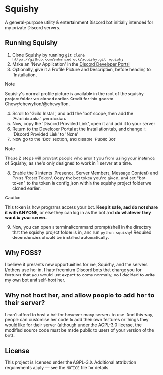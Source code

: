 # Squishy
A general-purpose utility & entertainment Discord bot initially intended for my private Discord servers.

## Running Squishy

1. Clone Squishy by running `git clone https://github.com/enhancedrock/squishy.git squishy`
2. Make an 'New Application' in the [Discord Developer Portal](https://discord.com/developers/applications)
3. Optionally, give it a Profile Picture and Description, before heading to 'Installation'.
> [!NOTE]
> Squishy's normal profile picture is available in the root of the squishy project folder we cloned earlier. Credit for this goes to Chewy/chewyffon/@chewyffon.
4. Scroll to 'Guild Install', and add the 'bot' scope, then add the 'Administrator' permission.
5. Now, copy the 'Discord Provided Link', open it and add it to your server
6. Return to the Developer Portal at the Installation tab, and change it 'Discord Provided Link' to 'None'
7. Now go to the 'Bot' section, and disable 'Public Bot'
> [!NOTE]
> These 2 steps will prevent people who aren't you from using your instance of Squishy, as she's only designed to work in 1 server at a time.
8. Enable the 3 intents (Presence, Server Members, Message Content) and Press 'Reset Token'. Copy the bot token you're given, and set "bot-token" to the token in config.json within the squishy project folder we cloned earlier.
> [!CAUTION]
> This token is how programs access your bot. **Keep it safe, and do not share it with ANYONE**, or else they can log in as the bot and **do whatever they want to your server.**
9. Now, you can open a terminal/command prompt/shell in the directory that the squishy project folder is in, and run `python squishy`! Required dependencies should be installed automatically.

## Why FOSS?

I believe it presents new opportunities for me, Squishy, and the servers I/others use her in. I hate freemium Discord bots that charge you for features that you would just expect to come normally, so I decided to write my own bot and self-host her.

## Why not host her, and allow people to add her to their server?

I can't afford to host a bot for however many servers to use. And this way, people can customise her code to add their own features or things they would like for their server (although under the AGPL-3.0 license, the modified source code must be made public to users of your version of the bot).

## License

This project is licensed under the AGPL-3.0.
Additional attribution requirements apply — see the `NOTICE` file for details.